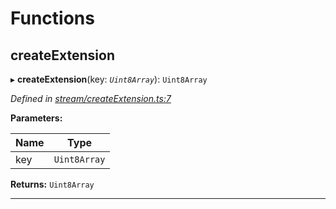 

# Functions

<a id="createextension"></a>

##  createExtension

▸ **createExtension**(key: *`Uint8Array`*): `Uint8Array`

*Defined in [stream/createExtension.ts:7](https://github.com/polkadot-js/common/blob/4a31466/packages/trie-codec/src/stream/createExtension.ts#L7)*

**Parameters:**

| Name | Type |
| ------ | ------ |
| key | `Uint8Array` |

**Returns:** `Uint8Array`

___

